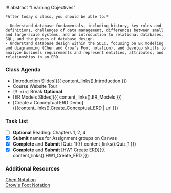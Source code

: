 !!! abstract "Learning Objectives"

    *After today's class, you should be able to:*
    
    - Understand database fundamentals, including history, key roles and definitions, challenges of data management, differences between small and large-scale systems, and an introduction to relational databases, SQL, and the phases of database design.
    - Understand database design within the SDLC, focusing on ER modeling and diagramming (Chen and Crow’s Foot notation), and develop skills to analyze business requirements and represent entities, attributes, and relationships in an ERD.

### Class Agenda

- [Introduction Slides]({{ content_links().Introduction }})
- Course Website Tour
- `[5 min]` Break **Optional**
- [ER Models Slides]({{ content_links().ER_Models }})
- [Create a Conceptual ERD Demo]({{content_links().Create_Conceptual_ERD | url }})

### Task List

- [ ] **Optional** Reading: Chapters 1, 2, 4
- [x] **Submit** names for Assignment groups on Canvas
- [x] **Complete** and **Submit** [Quiz 1]({{ content_links().Quiz_1 }})
- [x] **Complete** and **Submit** [HW1 Create ERD]({{ content_links().HW1_Create_ERD }})
 
### Additional Resources

[Chen Notation](https://vertabelo.com/blog/chen-erd-notation/)  
[Crow's Foot Notation](https://vertabelo.com/blog/crow-s-foot-notation/)
